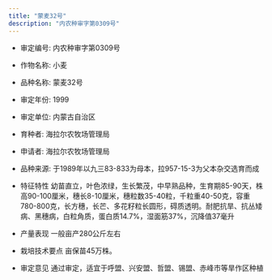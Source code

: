 ```yaml
---
title: "蒙麦32号"
description: "内农种审字第0309号"
---
```

* 审定编号:  内农种审字第0309号

*  作物名称:  小麦

*  品种名称:  蒙麦32号

*  审定年份:  1999

*  审定单位:  内蒙古自治区

* 育种者:  海拉尔农牧场管理局

*  申请者:  海拉尔农牧场管理局

*  品种来源:  于1989年以九三83-833为母本，拉957-15-3为父本杂交选育而成


*  特征特性
幼苗直立，叶色浓绿，生长繁茂，中早熟品种，生育期85-90天，株高90-100厘米，穗长8-10厘米，穗粒数35-40粒，千粒重40-50克，容重780-800克，长方穗，长芒、多花籽粒长圆形，碍质透明。耐肥抗旱、抗丛矮病、黑穗病，白粒角质，蛋白质14.7%，湿面筋37%，沉降值37毫升


*  产量表现
一般亩产280公斤左右


*  栽培技术要点
亩保苗45万株。

*  审定意见
通过审定，适宜于呼盟、兴安盟、哲盟、锡盟、赤峰市等旱作区种植

